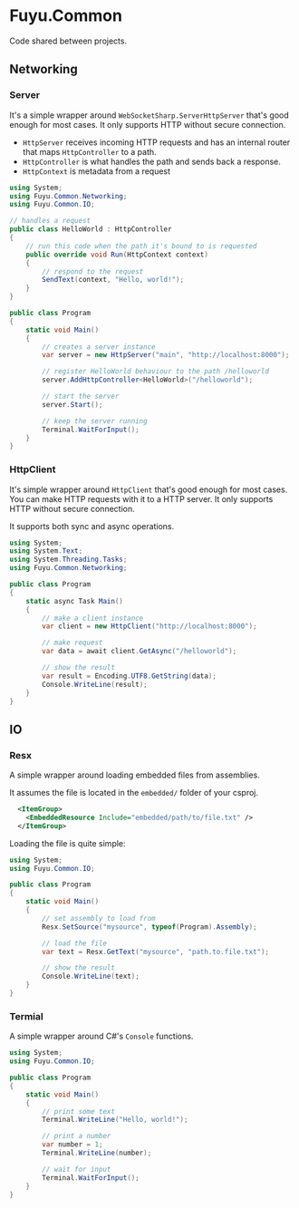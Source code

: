 # Fuyu.Common

Code shared between projects.

## Networking

### Server

It's a simple wrapper around `WebSocketSharp.ServerHttpServer` that's good
enough for most cases. It only supports HTTP without secure connection.

- `HttpServer` receives incoming HTTP requests and has an internal router that
maps `HttpController` to a path.
- `HttpController` is what handles the path and sends back a response.
- `HttpContext` is metadata from a request

```cs
using System;
using Fuyu.Common.Networking;
using Fuyu.Common.IO;

// handles a request
public class HelloWorld : HttpController
{
    // run this code when the path it's bound to is requested
    public override void Run(HttpContext context)
    {
        // respond to the request
        SendText(context, "Hello, world!");
    }
}

public class Program
{
    static void Main()
    {
        // creates a server instance
        var server = new HttpServer("main", "http://localhost:8000");

        // register HelloWorld behaviour to the path /helloworld
        server.AddHttpController<HelloWorld>("/helloworld");

        // start the server
        server.Start();

        // keep the server running
        Terminal.WaitForInput();
    }
}
```

### HttpClient

It's simple wrapper around `HttpClient` that's good enough for most cases. You
can make HTTP requests with it to a HTTP server. It only supports HTTP without
secure connection.

It supports both sync and async operations.

```cs
using System;
using System.Text;
using System.Threading.Tasks;
using Fuyu.Common.Networking;

public class Program
{
    static async Task Main()
    {
        // make a client instance
        var client = new HttpClient("http://localhost:8000");

        // make request
        var data = await client.GetAsync("/helloworld");

        // show the result
        var result = Encoding.UTF8.GetString(data);
        Console.WriteLine(result);
    }
}
```

## IO

### Resx

A simple wrapper around loading embedded files from assemblies.

It assumes the file is located in the `embedded/` folder of your csproj.

```xml
  <ItemGroup>
    <EmbeddedResource Include="embedded/path/to/file.txt" />
  </ItemGroup>
```

Loading the file is quite simple:

```cs
using System;
using Fuyu.Common.IO;

public class Program
{
    static void Main()
    {
        // set assembly to load from
        Resx.SetSource("mysource", typeof(Program).Assembly);

        // load the file
        var text = Resx.GetText("mysource", "path.to.file.txt");

        // show the result
        Console.WriteLine(text);
    }
}
```

### Termial

A simple wrapper around C#'s `Console` functions.

```cs
using System;
using Fuyu.Common.IO;

public class Program
{
    static void Main()
    {
        // print some text
        Terminal.WriteLine("Hello, world!");

        // print a number
        var number = 1;
        Terminal.WriteLine(number);

        // wait for input
        Terminal.WaitForInput();
    }
}
```